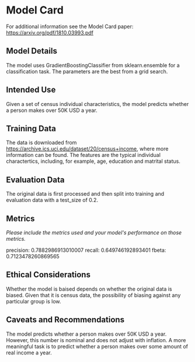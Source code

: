 # Model Card

For additional information see the Model Card paper: https://arxiv.org/pdf/1810.03993.pdf

## Model Details

The model uses GradientBoostingClassifier from sklearn.ensemble for a classification task. The parameters are the best from a grid search.

## Intended Use

Given a set of census individual characteristics, the model predicts whether a person makes over 50K USD a year.

## Training Data

The data is downloaded from https://archive.ics.uci.edu/dataset/20/census+income, where more information can be found. The features are the typical individual charactertics, including, for example, age, education and matrital status.

## Evaluation Data

The original data is first processed and then split into training and evaluation data with a test_size of 0.2.

## Metrics
_Please include the metrics used and your model's performance on those metrics._

precision: 0.7882986913010007 
recall: 0.649746192893401
fbeta: 0.7123478260869565

## Ethical Considerations

Whether the model is baised depends on whether the original data is biased. Given that it is census data, the possibility of biasing against any particular group is low.

## Caveats and Recommendations

The model predicts whether a person makes over 50K USD a year. However, this number is nominal and does not adjust with inflation. A more meaningful task is to predict whether a person makes over some amount of real income a year.
